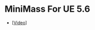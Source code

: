 # MiniMass For UE 5.6
- [[Video](https://www.bilibili.com/video/BV14o8FzuEN7/?vd_source=562bce033517de03c909fd9aac303cf1)]
